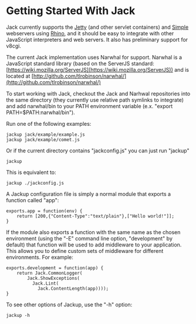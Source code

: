 
Getting Started With Jack
=========================

Jack currently supports the [Jetty](http://www.mortbay.org/jetty/) (and other servlet containers) and [Simple](http://www.simpleframework.org/) webservers using [Rhino](http://www.mozilla.org/rhino/), and it should be easy to integrate with other JavaScript interpreters and web servers. It also has preliminary support for v8cgi.

The current Jack implementation uses Narwhal for support. Narwhal is a JavaScript standard library (based on the ServerJS standard: [https://wiki.mozilla.org/ServerJS](https://wiki.mozilla.org/ServerJS)) and is located at [http://github.com/tlrobinson/narwhal/](http://github.com/tlrobinson/narwhal/)

To start working with Jack, checkout the Jack and Narhwal repositories into the same directory (they currently use relative path symlinks to integrate) and add narwhal/bin to your PATH environment variable (e.x. "export PATH=$PATH:narwhal/bin").

Run one of the following examples:

    jackup jack/example/example.js
    jackup jack/example/comet.js
    
Or if the current directory contains "jackconfig.js" you can just run "jackup"

    jackup

This is equivalent to:

    jackup ./jackconfig.js

A Jackup configuration file is simply a normal module that exports a function called "app":

    exports.app = function(env) {
        return [200,{"Content-Type":"text/plain"},["Hello world!"]];
    }
    
If the module also exports a function with the same name as the chosen environment (using the "-E" command line option, "development" by default) that function will be used to add middleware to your application. This allows you to define custom sets of middleware for different environments. For example:

    exports.development = function(app) {
        return Jack.CommonLogger(
            Jack.ShowExceptions(
              Jack.Lint(
                Jack.ContentLength(app))));
    }

To see other options of Jackup, use the "-h" option:

    jackup -h
